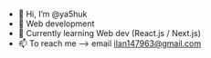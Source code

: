 - 👋 Hi, I’m @ya5huk
- 👀 Web development
- 🌱 Currently learning Web dev (React.js / Next.js)
- 📫 To reach me --> email ilan147963@gmail.com

<!---
ya5huk/ya5huk is a ✨ special ✨ repository because its `README.md` (this file) appears on your GitHub profile.
You can click the Preview link to take a look at your changes.
--->

